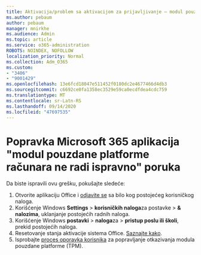 ```yaml
---
title: Aktivacija/problem sa aktivacijom za prijavljivanje – modul pouzdane platforme
ms.author: pebaum
author: pebaum
manager: mnirkhe
ms.audience: Admin
ms.topic: article
ms.service: o365-administration
ROBOTS: NOINDEX, NOFOLLOW
localization_priority: Normal
ms.collection: Adm_O365
ms.custom:
- "3406"
- "9001429"
ms.openlocfilehash: 13e6fcd18047e511452f0180dc2e4677466d4db3
ms.sourcegitcommit: c6692ce0fa1358ec3529e59ca0ecdfdea4cdc759
ms.translationtype: MT
ms.contentlocale: sr-Latn-RS
ms.lasthandoff: 09/14/2020
ms.locfileid: "47697535"
---
```

# <a name="fixing-the-microsoft-365-apps-your-computers-trusted-platform-module-is-not-functioning-properly-message"></a>Popravka Microsoft 365 aplikacija "modul pouzdane platforme računara ne radi ispravno" poruka

Da biste ispravili ovu grešku, pokušajte sledeće:

1. Otvorite aplikaciju Office i [odjavite se](https://support.office.com/article/5a20dc11-47e9-4b6f-945d-478cb6d92071) sa bilo kog postojećeg korisničkog naloga.   
2. Korišćenje Windows **Settings**  >  **korisničkih naloga**za postavke  >  **& nalozima**, uklanjanje postojećih radnih naloga. 
3. Korišćenje Windows **postavki**  >  **naloga**za  >  **pristup poslu ili školi**, prekid postojećih naloga. 
4. Resetovanje stanja aktivacije sistema Office. [Saznajte kako](https://docs.microsoft.com/office365/troubleshoot/activation/reset-office-365-proplus-activation-state
).
5. Isprobajte [proces oporavka korisnika](https://docs.microsoft.com/office365/troubleshoot/administration/connection-issue-when-sign-in-office-2016#symptom-2) za popravljanje otkazivanja modula pouzdane platforme (TPM).